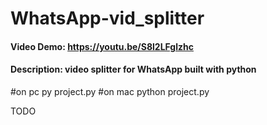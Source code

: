 # WhatsApp-vid_splitter
#### Video Demo: https://youtu.be/S8l2LFglzhc
#### Description: video splitter for WhatsApp built with python

#on pc py project.py
#on mac python project.py

TODO